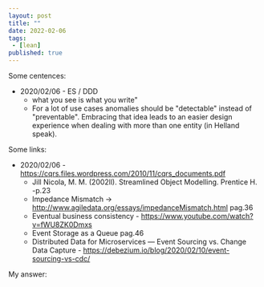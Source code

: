 ```yaml
---
layout: post
title: ""
date: 2022-02-06
tags:
 - [lean]
published: true
---
```


Some centences:
- 2020/02/06 - ES / DDD 
  - what you see is what you write"
  - For a lot of use cases anomalies should be "detectable" instead of "preventable". Embracing that idea leads to an easier design experience when dealing with more than one entity (in Helland speak).

Some links:
- 2020/02/06 - https://cqrs.files.wordpress.com/2010/11/cqrs_documents.pdf 
  - Jill Nicola, M. M. (2002ll). Streamlined Object Modelling. Prentice H. -p.23  
  - Impedance Mismatch -> http://www.agiledata.org/essays/impedanceMismatch.html pag.36
  - Eventual business consistency - https://www.youtube.com/watch?v=fWU8ZK0Dmxs
  - Event Storage as a Queue pag.46
  - Distributed Data for Microservices — Event Sourcing vs. Change Data Capture - https://debezium.io/blog/2020/02/10/event-sourcing-vs-cdc/

My answer:
